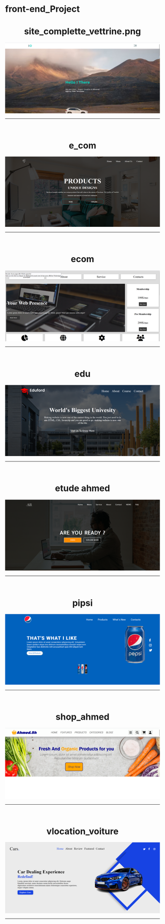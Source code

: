# front-end_Project

<h1 style="text-align:center">site_complette_vettrine.png </h1>
<img src="./img/site_complette_vettrine.png">
<br> <hr> <br>

<h1 style="text-align:center">e_com</h1>
<img src="./img/e_com.png">
<br> <hr> <br>

<h1 style="text-align:center">ecom</h1>
<img src="./img/ecom.png">
<br> <hr> <br>

<h1 style="text-align:center">edu</h1>
<img src="./img/edu.png">
<br> <hr> <br>

<h1 style="text-align:center">etude ahmed</h1>
<img src="./img/etude ahmed.png">
<br> <hr> <br>

<h1 style="text-align:center">pipsi</h1>
<img src="./img/pipsi.png">
<br> <hr> <br>

<h1 style="text-align:center">shop_ahmed</h1>
<img src="./img/shop_ahmed.png">
<br> <hr> <br>

<h1 style="text-align:center">vlocation_voiture</h1>
<img src="./img/veriten_1.png">
<br> <hr> <br>
